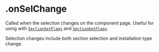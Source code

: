 # .onSelChange

Called when the selection changes on the component page. Useful for using with [`SectionSetFlags`][1] and [`SectionGetFlags`][2].

Selection changes include both section selection and installation type change.

[1]: ../Reference/Commands/SectionSetFlags.md
[2]: ../Reference/Commands/SectionGetFlags.md
